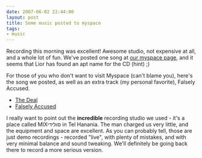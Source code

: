 ```yaml
---
date: 2007-06-02 22:44:00
layout: post
title: Some music posted to myspace
tags:
- music
---
```


Recording this morning was excellent! Awesome studio, not expensive at all, and
a whole lot of fun. We've posted one song at [our myspace
page](http://myspace.com/switchblade777), and it seems that Lior has found an
apt name for the CD (hint) ;)

For those of you who don't want to visit Myspace (can't blame you), here's the
song we posted, as well as an extra track (my personal favorite), Falsely
Accused.

* [The Deal](/assets/attachments/2007/06/Switchblade%20-%20Old%20School%20Daze%20-%2002%20-%20The%20Deal.mp3)
* [Falsely Accused](/assets/attachments/2007/06/Switchblade%20-%20Old%20School%20Daze%20-%2006%20-%20Falsely%20Accused.mp3)

I really want to point out the **incredible** recording studio we used - it's a
place called MIXסולידי in Tel Hanania. The man charged us very little, and the
equipment and space are excellent. As you can probably tell, those are just
demo recordings - recorded "live", with plenty of mistakes, and with very
minimal balance and sound tweaking. We'll definitely be going back there to
record a more serious version.
